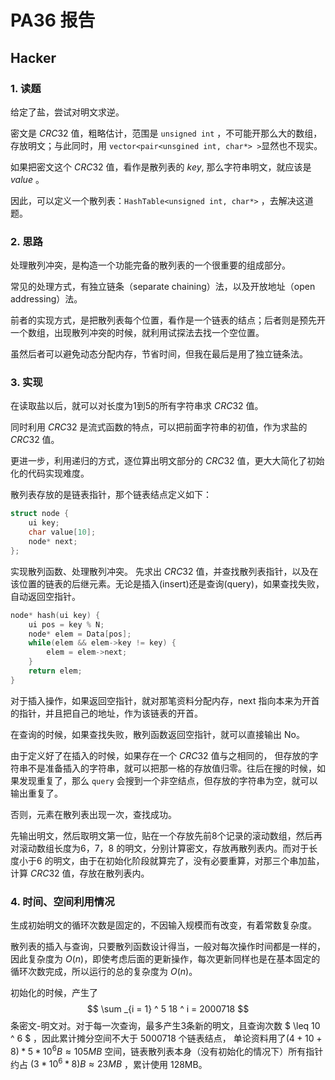 # PA36 报告

## Hacker

### 1. 读题

给定了盐，尝试对明文求逆。

密文是 $CRC32$ 值，粗略估计，范围是 ```unsigned int``` ，不可能开那么大的数组，存放明文；与此同时，用 ```vector<pair<unsgined int, char*> >```显然也不现实。

如果把密文这个 $CRC32$ 值，看作是散列表的 $key$, 那么字符串明文，就应该是 $value$ 。

因此，可以定义一个散列表：```HashTable<unsigned int, char*>``` ，去解决这道题。

### 2. 思路

处理散列冲突，是构造一个功能完备的散列表的一个很重要的组成部分。

常见的处理方式，有独立链条（separate chaining）法，以及开放地址（open addressing）法。

前者的实现方式，是把散列表每个位置，看作是一个链表的结点；后者则是预先开一个数组，出现散列冲突的时候，就利用试探法去找一个空位置。

虽然后者可以避免动态分配内存，节省时间，但我在最后是用了独立链条法。

### 3. 实现

在读取盐以后，就可以对长度为1到5的所有字符串求 $CRC32$ 值。

同时利用 $CRC32$ 是流式函数的特点，可以把前面字符串的初值，作为求盐的 $CRC32$ 值。

更进一步，利用递归的方式，逐位算出明文部分的 $CRC32$ 值，更大大简化了初始化的代码实现难度。

散列表存放的是链表指针，那个链表结点定义如下：

``` c++
struct node {
    ui key;
    char value[10];
    node* next;
};
```

实现散列函数、处理散列冲突。 先求出 $CRC32$ 值，并查找散列表指针，以及在该位置的链表的后继元素。无论是插入(insert)还是查询(query)，如果查找失败，自动返回空指针。

```c++
node* hash(ui key) {
    ui pos = key % N;
    node* elem = Data[pos];
    while(elem && elem->key != key) {
        elem = elem->next;
    }
    return elem;
}
```

对于插入操作，如果返回空指针，就对那笔资料分配内存，next 指向本来为开首的指针，并且把自己的地址，作为该链表的开首。

在查询的时候，如果查找失败，散列函数返回空指针，就可以直接输出 No。 

由于定义好了在插入的时候，如果存在一个 $CRC32$ 值与之相同的， 但存放的字符串不是准备插入的字符串，就可以把那一格的存放值归零。往后在搜的时候，如果发现重复了，那么 ```query``` 会搜到一个非空结点，但存放的字符串为空，就可以输出重复了。

否则，元素在散列表出现一次，查找成功。

先输出明文，然后取明文第一位，贴在一个存放先前8个记录的滚动数组，然后再对滚动数组长度为6，7，8 的明文，分别计算密文，存放再散列表内。而对于长度小于6 的明文，由于在初始化阶段就算完了，没有必要重算，对那三个串加盐，计算 $CRC32$ 值，存放在散列表内。

### 4. 时间、空间利用情况

生成初始明文的循环次数是固定的，不因输入规模而有改变，有着常数复杂度。

散列表的插入与查询，只要散列函数设计得当，一般对每次操作时间都是一样的，因此复杂度为 $O(n)$，即使考虑后面的更新操作，每次更新同样也是在基本固定的循环次数完成，所以运行的总的复杂度为 $O(n)$。

初始化的时候，产生了 
$$
\sum _{i = 1} ^ 5 18 ^ i = 2000718
$$
条密文-明文对。对于每一次查询，最多产生3条新的明文，且查询次数 $ \leq 10 ^ 6 $ ，因此累计摊分空间不大于 $5000718$ 个链表结点， 单论资料用了$(4 + 10 + 8) * 5 * 10 ^ 6 B\approx 105MB$ 空间，链表散列表本身（没有初始化的情况下）所有指针约占 $(3 * 10 ^ 6 * 8) B \approx 23MB$ ，累计使用 128MB。   







